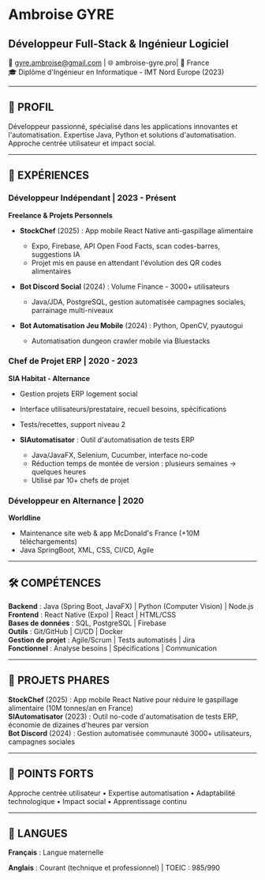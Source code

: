 # Ambroise GYRE
## Développeur Full-Stack & Ingénieur Logiciel

📧 gyre.ambroise@gmail.com | 🌐 ambroise-gyre.pro| 📍 France  
🎓 Diplôme d'Ingénieur en Informatique - IMT Nord Europe (2023)

---

## 🎯 PROFIL

Développeur passionné, spécialisé dans les applications innovantes et l'automatisation. Expertise Java, Python et solutions d'automatisation. Approche centrée utilisateur et impact social.

---

## 💼 EXPÉRIENCES

### **Développeur Indépendant** | 2023 - Présent
**Freelance & Projets Personnels**

- **StockChef** (2025) : App mobile React Native anti-gaspillage alimentaire
  - Expo, Firebase, API Open Food Facts, scan codes-barres, suggestions IA
  - Projet mis en pause en attendant l'évolution des QR codes alimentaires

- **Bot Discord Social** (2024) : Volume Finance - 3000+ utilisateurs
  - Java/JDA, PostgreSQL, gestion automatisée campagnes sociales, parrainage multi-niveaux

- **Bot Automatisation Jeu Mobile** (2024) : Python, OpenCV, pyautogui
  - Automatisation dungeon crawler mobile via Bluestacks

### **Chef de Projet ERP** | 2020 - 2023
**SIA Habitat - Alternance**

- Gestion projets ERP logement social
- Interface utilisateurs/prestataire, recueil besoins, spécifications
- Tests/recettes, support niveau 2

- **SIAutomatisator** : Outil d'automatisation de tests ERP
  - Java/JavaFX, Selenium, Cucumber, interface no-code
  - Réduction temps de montée de version : plusieurs semaines → quelques heures
  - Utilisé par 10+ chefs de projet

### **Développeur en Alternance** | 2020
**Worldline**

- Maintenance site web & app McDonald's France (+10M téléchargements)
- Java SpringBoot, XML, CSS, CI/CD, Agile

---

## 🛠️ COMPÉTENCES

**Backend** : Java (Spring Boot, JavaFX) | Python (Computer Vision) | Node.js  
**Frontend** : React Native (Expo) | React | HTML/CSS  
**Bases de données** : SQL, PostgreSQL | Firebase  
**Outils** : Git/GitHub | CI/CD | Docker  
**Gestion de projet** : Agile/Scrum | Tests automatisés | Jira  
**Fonctionnel** : Analyse besoins | Spécifications | Communication

---

## 🚀 PROJETS PHARES

**StockChef** (2025) : App mobile React Native pour réduire le gaspillage alimentaire (10M tonnes/an en France)  
**SIAutomatisator** (2023) : Outil no-code d'automatisation de tests ERP, économie de dizaines d'heures par version  
**Bot Discord** (2024) : Gestion automatisée communauté 3000+ utilisateurs, campagnes sociales

---

## 🌟 POINTS FORTS

Approche centrée utilisateur • Expertise automatisation • Adaptabilité technologique • Impact social • Apprentissage continu

---

## 📱 LANGUES

**Français** : Langue maternelle 

**Anglais** : Courant (technique et professionnel) | TOEIC : 985/990